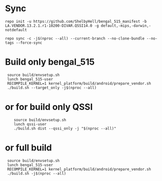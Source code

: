 # Sync

```
repo init -u https://github.com/ShelbyHell/bengal_515_manifest -b LA.VENDOR.13.2.1.r1-10200-DIVAR.QSSI14.0 -g default,-mips,-darwin,-notdefault
```

```
repo sync -c -j$(nproc --all) --current-branch --no-clone-bundle --no-tags --force-sync
```

# Build only bengal_515
```
 source build/envsetup.sh
 lunch bengal_515-user
 RECOMPILE_KERNEL=1 kernel_platform/build/android/prepare_vendor.sh
 ./build.sh --target_only -j$(nproc --all)
```

# or for build only QSSI
```
    source build/envsetup.sh
    lunch qssi-user
    ./build.sh dist --qssi_only -j "$(nproc --all)"
```

# or full build
```
 source build/envsetup.sh
 lunch bengal_515-user
 RECOMPILE_KERNEL=1 kernel_platform/build/android/prepare_vendor.sh
 ./build.sh -j$(nproc --all)
```